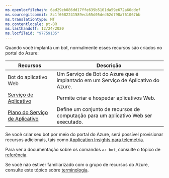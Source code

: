 ```yaml
---
ms.openlocfilehash: 6ad29eb086dd17ffe639b5101da59e672a60ddef
ms.sourcegitcommit: 8c1f6682241589ecb55d05ded62d798a761067bb
ms.translationtype: MT
ms.contentlocale: pt-BR
ms.lasthandoff: 12/24/2020
ms.locfileid: "97759135"
---
```

Quando você implanta um bot, normalmente esses recursos são criados no portal do Azure:

| Recursos      | Descrição |
|----------------|-------------|
| Bot do aplicativo Web | Um Serviço de Bot do Azure que é implantado em um Serviço de Aplicativo do Azure.|
| [Serviço de Aplicativo](/azure/app-service/)| Permite criar e hospedar aplicativos Web.|
| [Plano do Serviço de Aplicativo](/azure/app-service/azure-web-sites-web-hosting-plans-in-depth-overview)| Define um conjunto de recursos de computação para um aplicativo Web ser executado.|

Se você criar seu bot por meio do portal do Azure, será possível provisionar recursos adicionais, tais como [Application Insights para telemetria](../../v4sdk/bot-builder-telemetry.md).

Para ver a documentação sobre os comandos `az bot`, consulte o tópico de [referência](/cli/azure/bot).

Se você não estiver familiarizado com o grupo de recursos do Azure, consulte este tópico sobre [terminologia](/azure/azure-resource-manager/resource-group-overview#terminology).
